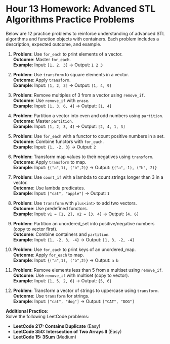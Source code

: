 # Hour 13 Homework: Advanced STL Algorithms Practice Problems

Below are 12 practice problems to reinforce understanding of advanced STL algorithms and function objects with containers. Each problem includes a description, expected outcome, and example.

1. **Problem**: Use `for_each` to print elements of a vector.  
   **Outcome**: Master `for_each`.  
   **Example**: Input: `[1, 2, 3]` → Output: `1 2 3`  

2. **Problem**: Use `transform` to square elements in a vector.  
   **Outcome**: Apply `transform`.  
   **Example**: Input: `[1, 2, 3]` → Output: `[1, 4, 9]`  

3. **Problem**: Remove multiples of 3 from a vector using `remove_if`.  
   **Outcome**: Use `remove_if` with `erase`.  
   **Example**: Input: `[1, 3, 6, 4]` → Output: `[1, 4]`  

4. **Problem**: Partition a vector into even and odd numbers using `partition`.  
   **Outcome**: Master `partition`.  
   **Example**: Input: `[1, 2, 3, 4]` → Output: `[2, 4, 1, 3]`  

5. **Problem**: Use `for_each` with a functor to count positive numbers in a set.  
   **Outcome**: Combine functors with `for_each`.  
   **Example**: Input: `{1, -2, 3}` → Output: `2`  

6. **Problem**: Transform map values to their negatives using `transform`.  
   **Outcome**: Apply `transform` to map.  
   **Example**: Input: `{("a",1), ("b",2)}` → Output: `{("a",-1), ("b",-2)}`  

7. **Problem**: Use `count_if` with a lambda to count strings longer than 3 in a vector.  
   **Outcome**: Use lambda predicates.  
   **Example**: Input: `["cat", "apple"]` → Output: `1`  

8. **Problem**: Use `transform` with `plus<int>` to add two vectors.  
   **Outcome**: Use predefined functors.  
   **Example**: Input: `v1 = [1, 2], v2 = [3, 4]` → Output: `[4, 6]`  

9. **Problem**: Partition an unordered_set into positive/negative numbers (copy to vector first).  
   **Outcome**: Combine containers and `partition`.  
   **Example**: Input: `{1, -2, 3, -4}` → Output: `[1, 3, -2, -4]`  

10. **Problem**: Use `for_each` to print keys of an unordered_map.  
    **Outcome**: Apply `for_each` to map.  
    **Example**: Input: `{("a",1), ("b",2)}` → Output: `a b`  

11. **Problem**: Remove elements less than 5 from a multiset using `remove_if`.  
    **Outcome**: Use `remove_if` with multiset (copy to vector).  
    **Example**: Input: `{1, 5, 2, 6}` → Output: `{5, 6}`  

12. **Problem**: Transform a vector of strings to uppercase using `transform`.  
    **Outcome**: Use `transform` for strings.  
    **Example**: Input: `["cat", "dog"]` → Output: `["CAT", "DOG"]`  

**Additional Practice**:  
Solve the following LeetCode problems:  
- **LeetCode 217: Contains Duplicate** (Easy)  
- **LeetCode 350: Intersection of Two Arrays II** (Easy)  
- **LeetCode 15: 3Sum** (Medium)